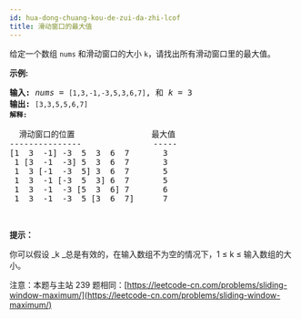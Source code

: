 ```yaml
---
id: hua-dong-chuang-kou-de-zui-da-zhi-lcof
title: 滑动窗口的最大值
---
```

给定一个数组 <code>nums</code> 和滑动窗口的大小 <code>k</code>，请找出所有滑动窗口里的最大值。

**示例:**


<pre><strong>输入:</strong> <em>nums</em> = <code>[1,3,-1,-3,5,3,6,7]</code>, 和 <em>k</em> = 3<br/><strong>输出: </strong><code>[3,3,5,5,6,7] <br/><strong>解释: <br/></strong></code><br/>  滑动窗口的位置                最大值<br/>---------------               -----<br/>[1  3  -1] -3  5  3  6  7       3<br/> 1 [3  -1  -3] 5  3  6  7       3<br/> 1  3 [-1  -3  5] 3  6  7       5<br/> 1  3  -1 [-3  5  3] 6  7       5<br/> 1  3  -1  -3 [5  3  6] 7       6<br/> 1  3  -1  -3  5 [3  6  7]      7</pre>

 

**提示：**

你可以假设 _k _总是有效的，在输入数组不为空的情况下，1 ≤ k ≤ 输入数组的大小。

注意：本题与主站 239 题相同：[https://leetcode-cn.com/problems/sliding-window-maximum/](https://leetcode-cn.com/problems/sliding-window-maximum/)
